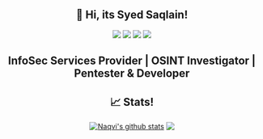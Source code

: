 <h2 align="center"> 👋 Hi, its Syed Saqlain!</h2> 
<p align="center">
  <img src="https://img.shields.io/badge/c/c++%20-%2300599C.svg?&style=for-the-badge&logo=c%2B%2B&ogoColor=white"/>
  <img src="https://img.shields.io/badge/bash%20-%2300599C.svg?&style=for-the-badge&logo=bash%2B%2B&ogoColor=white"/> 
  <img src="https://img.shields.io/badge/Pentester%20-%2300599C.svg?&style=for-the-badge&logo=bash%2B%2B&ogoColor=white"/> 
  <img src="https://img.shields.io/badge/python%20-%2314354C.svg?&style=for-the-badge&logo=python&logoColor=white"/>
</p>

<h2><p align="center">
    InfoSec Services Provider | OSINT Investigator | Pentester & Developer  
</p></h2>

<h2 align="center"> 📈 Stats! </h2> 

<p align="center">
<a href="https://github.com/dx7er">
<img align="center" src="https://github-readme-stats.vercel.app/api?username=dx7er&show_icons=true&theme=dracula&line_height=27" alt="Naqvi's github stats"/></a>
<a href="https://github.com/dx7er">
<img align="center" src="https://github-readme-stats.vercel.app/api/top-langs/?username=dx7er&theme=radical&hide_langs_below=1" /></a>
</p>
<!---
naqviO7/naqviO7 is a ✨ special ✨ repository because its `README.md` (this file) appears on your GitHub profile.
You can click the Preview link to take a look at your changes.
--->
